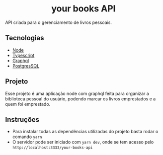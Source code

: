 <h1 align='center' >your books API</h1>

API criada para o gerenciamento de livros pessoais.

## Tecnologias

- [Node](https://nodejs.org/en/)
- [Typescript](https://www.typescriptlang.org)
- [Graphql](https://graphql.org)
- [PostgresSQL](https://www.postgresql.org)

## Projeto

Esse projeto é uma aplicação node com graphql feita para organizar a biblioteca pessoal do usuário, podendo marcar os livros emprestados e a quem foi emprestado.

## Instruções

- Para instalar todas as dependências utilizadas do projeto basta rodar o comando `yarn`
- O servidor pode ser iniciado com `yarn dev`, onde se tem acesso pelo `http://localhost:3333/your-books-api`
